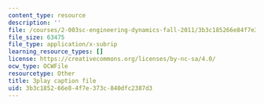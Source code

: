 ```yaml
---
content_type: resource
description: ''
file: /courses/2-003sc-engineering-dynamics-fall-2011/3b3c185266e84f7e373c840dfc2387d3_GUvoVvXwoOQ.srt
file_size: 63475
file_type: application/x-subrip
learning_resource_types: []
license: https://creativecommons.org/licenses/by-nc-sa/4.0/
ocw_type: OCWFile
resourcetype: Other
title: 3play caption file
uid: 3b3c1852-66e8-4f7e-373c-840dfc2387d3
---
```

